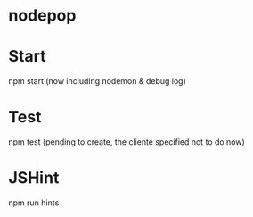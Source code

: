 # nodepop

# Start
npm start (now including nodemon & debug log)

# Test
npm test (pending to create, the cliente specified not to do now)

# JSHint
npm run hints
